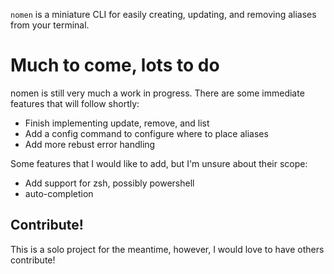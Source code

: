 `nomen` is a miniature CLI for easily creating, updating, and removing aliases from your terminal.

# Much to come, lots to do
nomen is still very much a work in progress. There are some immediate features that will follow shortly:
- Finish implementing update, remove, and list
- Add a config command to configure where to place aliases
- Add more rebust error handling

Some features that I would like to add, but I'm unsure about their scope:
- Add support for zsh, possibly powershell
- auto-completion

## Contribute!
This is a solo project for the meantime, however, I would love to have others contribute!